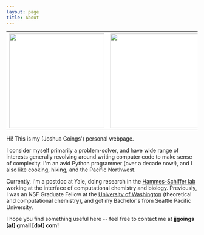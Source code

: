```yaml
---
layout: page
title: About
---
```


<style>
table {
  margin: 0 auto;
  margin-bottom: 0rem;
  width: 100%;
  border: 0px solid #ffffff;
  border-collapse: collapse;
}
td,
th {
  padding: .25rem .5rem;
  border: 0px solid #ffffff;
}
tbody tr:nth-child(odd) td,
tbody tr:nth-child(odd) th {
  background-color: #ffffff;
}
</style>


  <table>
    <tr>
      <td>
        <img style="height:250px" src="{{ site.baseurl }}/assets/portrait.jpg">
      </td>
      <td>
        <img style="height:250px" src="{{ site.baseurl }}/assets/rainier.jpg">
      </td>
    </tr>
  </table>

<p>Hi! This is my (Joshua Goings') personal webpage.</p>

<p>I consider myself primarily a problem-solver, and have wide range of interests generally revolving around writing computer code to make sense of complexity. I'm an avid Python programmer (over a decade now!), and I also like cooking, hiking, and the Pacific Northwest.</p>

<p>Currently, I'm a postdoc at Yale, doing research in the <a href="http://hammes-schiffer-group.org/">Hammes-Schiffer lab</a> working at the interface of computational chemistry and biology. Previously, I was an NSF Graduate Fellow at the <a href="http://uwligroup.org/">University of Washington</a> (theoretical and computational chemistry), and got my Bachelor's from Seattle Pacific University.</p> 

<p>I hope you find something useful here -- feel free to contact me at <b> jjgoings [at] gmail [dot] com!</b></p>


